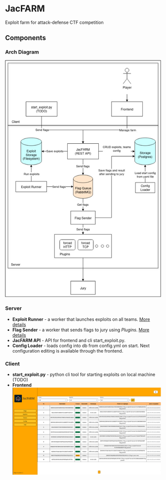 # JacFARM

Exploit farm for attack-defense CTF competition

## Components

### Arch Diagram

![](./docs/img/diagram.jpg)

### Server

- **Exploit Runner** - a worker that launches exploits on all teams. [More details](./docs/exploit_runner/exploit_runner.md)
- **Flag Sender** - a worker that sends flags to jury using *Plugins*. [More details](./docs/flag_sender/flag_sender.md)
- **JacFARM API** - API for frontend and cli start_exploit.py.
- **Config Loader** - loads config into db from config.yml on start. Next configuration editing is available through the frontend.

### Client

- **start_exploit.py** - python cli tool for starting exploits on local machine (TODO)
- **Frontend**
![](./docs/img/frontend.png)